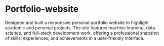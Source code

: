 # Portfolio-website
Designed and built a responsive personal portfolio website to highlight academic and personal projects. The site features machine learning, data science, and full-stack development work, offering a professional snapshot of skills, experiences, and achievements in a user-friendly interface.
